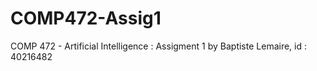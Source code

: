 # COMP472-Assig1
COMP 472 - Artificial Intelligence : Assigment 1
by Baptiste Lemaire, id : 40216482
